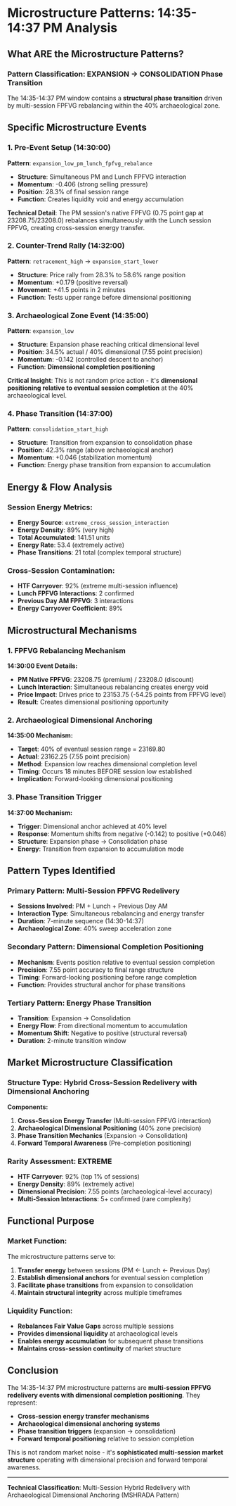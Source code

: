 # Microstructure Patterns: 14:35-14:37 PM Analysis

## **What ARE the Microstructure Patterns?**

### **Pattern Classification: EXPANSION → CONSOLIDATION Phase Transition**

The 14:35-14:37 PM window contains a **structural phase transition** driven by multi-session FPFVG rebalancing within the 40% archaeological zone.

## **Specific Microstructure Events**

### **1. Pre-Event Setup (14:30:00)**
**Pattern**: `expansion_low_pm_lunch_fpfvg_rebalance`
- **Structure**: Simultaneous PM and Lunch FPFVG interaction
- **Momentum**: -0.406 (strong selling pressure)  
- **Position**: 28.3% of final session range
- **Function**: Creates liquidity void and energy accumulation

**Technical Detail**: The PM session's native FPFVG (0.75 point gap at 23208.75/23208.0) rebalances simultaneously with the Lunch session FPFVG, creating cross-session energy transfer.

### **2. Counter-Trend Rally (14:32:00)**  
**Pattern**: `retracement_high` → `expansion_start_lower`
- **Structure**: Price rally from 28.3% to 58.6% range position
- **Momentum**: +0.179 (positive reversal)
- **Movement**: +41.5 points in 2 minutes  
- **Function**: Tests upper range before dimensional positioning

### **3. Archaeological Zone Event (14:35:00)**
**Pattern**: `expansion_low` 
- **Structure**: Expansion phase reaching critical dimensional level
- **Position**: 34.5% actual / 40% dimensional (7.55 point precision)
- **Momentum**: -0.142 (controlled descent to anchor)
- **Function**: **Dimensional completion positioning**

**Critical Insight**: This is not random price action - it's **dimensional positioning relative to eventual session completion** at the 40% archaeological level.

### **4. Phase Transition (14:37:00)**
**Pattern**: `consolidation_start_high`
- **Structure**: Transition from expansion to consolidation phase  
- **Position**: 42.3% range (above archaeological anchor)
- **Momentum**: +0.046 (stabilization momentum)
- **Function**: Energy phase transition from expansion to accumulation

## **Energy & Flow Analysis**

### **Session Energy Metrics:**
- **Energy Source**: `extreme_cross_session_interaction`
- **Energy Density**: 89% (very high)
- **Total Accumulated**: 141.51 units
- **Energy Rate**: 53.4 (extremely active)
- **Phase Transitions**: 21 total (complex temporal structure)

### **Cross-Session Contamination:**
- **HTF Carryover**: 92% (extreme multi-session influence)
- **Lunch FPFVG Interactions**: 2 confirmed
- **Previous Day AM FPFVG**: 3 interactions  
- **Energy Carryover Coefficient**: 89%

## **Microstructural Mechanisms**

### **1. FPFVG Rebalancing Mechanism**
**14:30:00 Event Details:**
- **PM Native FPFVG**: 23208.75 (premium) / 23208.0 (discount)
- **Lunch Interaction**: Simultaneous rebalancing creates energy void
- **Price Impact**: Drives price to 23153.75 (-54.25 points from FPFVG level)
- **Result**: Creates dimensional positioning opportunity

### **2. Archaeological Dimensional Anchoring**
**14:35:00 Mechanism:**
- **Target**: 40% of eventual session range = 23169.80
- **Actual**: 23162.25 (7.55 point precision)
- **Method**: Expansion low reaches dimensional completion level
- **Timing**: Occurs 18 minutes BEFORE session low established
- **Implication**: Forward-looking dimensional positioning

### **3. Phase Transition Trigger**
**14:37:00 Mechanism:**  
- **Trigger**: Dimensional anchor achieved at 40% level
- **Response**: Momentum shifts from negative (-0.142) to positive (+0.046)
- **Structure**: Expansion phase → Consolidation phase
- **Energy**: Transition from expansion to accumulation mode

## **Pattern Types Identified**

### **Primary Pattern: Multi-Session FPFVG Redelivery**
- **Sessions Involved**: PM + Lunch + Previous Day AM  
- **Interaction Type**: Simultaneous rebalancing and energy transfer
- **Duration**: 7-minute sequence (14:30-14:37)
- **Archaeological Zone**: 40% sweep acceleration zone

### **Secondary Pattern: Dimensional Completion Positioning** 
- **Mechanism**: Events position relative to eventual session completion
- **Precision**: 7.55 point accuracy to final range structure
- **Timing**: Forward-looking positioning before range completion
- **Function**: Provides structural anchor for phase transitions

### **Tertiary Pattern: Energy Phase Transition**
- **Transition**: Expansion → Consolidation  
- **Energy Flow**: From directional momentum to accumulation
- **Momentum Shift**: Negative to positive (structural reversal)
- **Duration**: 2-minute transition window

## **Market Microstructure Classification**

### **Structure Type**: **Hybrid Cross-Session Redelivery with Dimensional Anchoring**

**Components:**
1. **Cross-Session Energy Transfer** (Multi-session FPFVG interaction)
2. **Archaeological Dimensional Positioning** (40% zone precision) 
3. **Phase Transition Mechanics** (Expansion → Consolidation)
4. **Forward Temporal Awareness** (Pre-completion positioning)

### **Rarity Assessment**: **EXTREME**
- **HTF Carryover**: 92% (top 1% of sessions)
- **Energy Density**: 89% (extremely active)  
- **Dimensional Precision**: 7.55 points (archaeological-level accuracy)
- **Multi-Session Interactions**: 5+ confirmed (rare complexity)

## **Functional Purpose**

### **Market Function:**
The microstructure patterns serve to:
1. **Transfer energy** between sessions (PM ← Lunch ← Previous Day)
2. **Establish dimensional anchors** for eventual session completion
3. **Facilitate phase transitions** from expansion to consolidation  
4. **Maintain structural integrity** across multiple timeframes

### **Liquidity Function:**
- **Rebalances Fair Value Gaps** across multiple sessions
- **Provides dimensional liquidity** at archaeological levels
- **Enables energy accumulation** for subsequent phase transitions
- **Maintains cross-session continuity** of market structure

## **Conclusion**

The 14:35-14:37 PM microstructure patterns are **multi-session FPFVG redelivery events with dimensional completion positioning**. They represent:

- **Cross-session energy transfer mechanisms**
- **Archaeological dimensional anchoring systems**  
- **Phase transition triggers** (expansion → consolidation)
- **Forward temporal positioning** relative to session completion

This is not random market noise - it's **sophisticated multi-session market structure** operating with dimensional precision and forward temporal awareness.

---

**Technical Classification**: Multi-Session Hybrid Redelivery with Archaeological Dimensional Anchoring (MSHRADA Pattern)